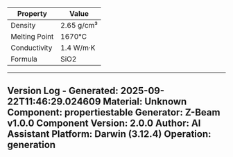 | Property | Value |
|----------|-------|
| Density | 2.65 g/cm³ |
| Melting Point | 1670°C |
| Conductivity | 1.4 W/m·K |
| Formula | SiO2 |


---
Version Log - Generated: 2025-09-22T11:46:29.024609
Material: Unknown
Component: propertiestable
Generator: Z-Beam v1.0.0
Component Version: 2.0.0
Author: AI Assistant
Platform: Darwin (3.12.4)
Operation: generation
---